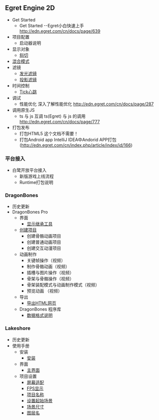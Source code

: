 ## Egret Engine 2D
- Get Started
	- Get Started  --Egret小白快速上手 http://edn.egret.com/cn/docs/page/639
- 项目配置
	- 启动器说明
- 显示对象
	- [斜切](Engine2D/displayObject/skew/index.md)
- [混合模式](Engine2D/blend/index.md)
- 滤镜
	- [发光滤镜](Engine2D/filter/glowFilter/index.md)
    - [投影滤镜](Engine2D/filter/dropShadowFilter/index.md)
- 时间控制
	- [Tick心跳](Engine2D/timeControl/tick/index.md)
- 调试
	- 性能优化   深入了解性能优化   http://edn.egret.com/cn/docs/page/287
- 调用原生JS
	- ts 与 js 互调   ts(Egret) 与 js 的调用   http://edn.egret.com/cn/docs/page/777
- 打包发布
	- 打包HTML5      这个文档不需要！
	- 打包Android app   IntelliJ IDEA中Andorid APP打包(http://edn.egret.com/cn/index.php/article/index/id/166)  

### 平台接入

- 白鹭开放平台接入
	- 新版游戏上线流程
	- Runtime打包说明

### DragonBones

- 历史更新
- DragonBones Pro
	- 界面
		- [显示继承工具](DB/dbPro/interface/inheritanceTools/index.md)
    - [创建项目](DB/dbLibs/createProj/index.md)
		- 创建骨骼动画项目
		- 创建普通动画项目
		- 创建交互动漫项目
	- 动画制作
		- 关键帧操作（视频）
		- 制作骨骼动画（视频）
		- 插槽与图片操作（视频）
		- 骨架与骨骼操作（视频）
		- 骨架装配模式与动画制作模式（视频）
		- 预览动画 （视频）
    - 导出
		- [导出HTML网页](DB/dbPro/export/html/index.md)
	- DragonBones 程序库
		- [数据格式说明](DB/dbLibs/dataFormat/index.md)

### Lakeshore

- 历史更新
- 使用手册 
	- 安装
		- [安装](Lakeshore/manual/installation/index.md)
	- 界面
		- [主界面](Lakeshore/manual/interface/index.md)
    - 项目设置
		- [屏幕适配]()
		- [FPS显示]()
		- [项目名称]()
		- [设置起始场景]()
		- [场景尺寸]()
		- [图层名]()

